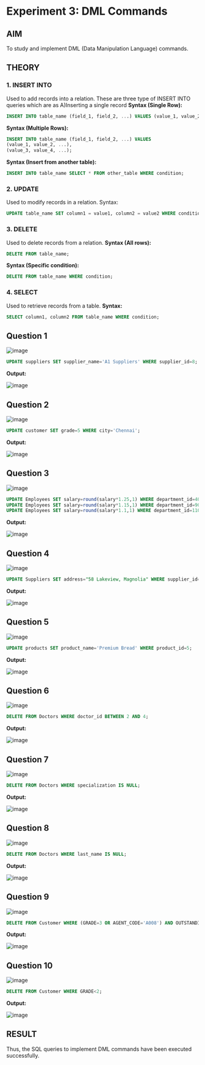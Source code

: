 # Experiment 3: DML Commands

## AIM
To study and implement DML (Data Manipulation Language) commands.

## THEORY

### 1. INSERT INTO
Used to add records into a relation.
These are three type of INSERT INTO queries which are as
A)Inserting a single record
**Syntax (Single Row):**
```sql
INSERT INTO table_name (field_1, field_2, ...) VALUES (value_1, value_2, ...);
```
**Syntax (Multiple Rows):**
```sql
INSERT INTO table_name (field_1, field_2, ...) VALUES
(value_1, value_2, ...),
(value_3, value_4, ...);
```
**Syntax (Insert from another table):**
```sql
INSERT INTO table_name SELECT * FROM other_table WHERE condition;
```
### 2. UPDATE
Used to modify records in a relation.
Syntax:
```sql
UPDATE table_name SET column1 = value1, column2 = value2 WHERE condition;
```
### 3. DELETE
Used to delete records from a relation.
**Syntax (All rows):**
```sql
DELETE FROM table_name;
```
**Syntax (Specific condition):**
```sql
DELETE FROM table_name WHERE condition;
```
### 4. SELECT
Used to retrieve records from a table.
**Syntax:**
```sql
SELECT column1, column2 FROM table_name WHERE condition;
```
**Question 1**
--
![image](https://github.com/user-attachments/assets/c2d351d4-10b6-49d3-bead-64264ff48f69)

```sql
UPDATE suppliers SET supplier_name='A1 Suppliers' WHERE supplier_id=8;
```

**Output:**

![image](https://github.com/user-attachments/assets/30b3c41b-0970-4ccd-b85b-99963df1412c)

**Question 2**
---
![image](https://github.com/user-attachments/assets/e44ed983-0975-4659-8adf-db3d5589347b)

```sql
UPDATE customer SET grade=5 WHERE city='Chennai';
```

**Output:**

![image](https://github.com/user-attachments/assets/e6d5d804-1710-4b73-9106-f06ed8912664)

**Question 3**
---
![image](https://github.com/user-attachments/assets/58f6aed5-f1a5-4eb7-b58a-a5aa5c3fff80)

```sql
UPDATE Employees SET salary=round(salary*1.25,1) WHERE department_id=40;
UPDATE Employees SET salary=round(salary*1.15,1) WHERE department_id=90;
UPDATE Employees SET salary=round(salary*1.1,1) WHERE department_id=110;
```

**Output:**

![image](https://github.com/user-attachments/assets/1002a362-2fda-4287-85a7-dbbdffac6d2e)

**Question 4**
---
![image](https://github.com/user-attachments/assets/3ccc396d-3179-4ece-9160-082a63c7c82a)

```sql
UPDATE Suppliers SET address="58 Lakeview, Magnolia" WHERE supplier_id=5;
```

**Output:**

![image](https://github.com/user-attachments/assets/7d114b78-12dd-4019-8f20-1d42f70eae3e)

**Question 5**
---
![image](https://github.com/user-attachments/assets/5dbc0632-93f6-460b-b4fc-eef1a07e4797)

```sql
UPDATE products SET product_name='Premium Bread' WHERE product_id=5;
```

**Output:**

![image](https://github.com/user-attachments/assets/a68644de-74e8-4479-a139-2e231ea21666)

**Question 6**
---
![image](https://github.com/user-attachments/assets/b02c74eb-201c-453d-8e32-c0e24a0d1c03)

```sql
DELETE FROM Doctors WHERE doctor_id BETWEEN 2 AND 4;
```

**Output:**

![image](https://github.com/user-attachments/assets/d8f11e27-b6cc-413e-a1d0-518a9a401af0)

**Question 7**
---
![image](https://github.com/user-attachments/assets/8a75151c-0327-4e3a-b7a4-b53ff477ab46)

```sql
DELETE FROM Doctors WHERE specialization IS NULL;
```

**Output:**

![image](https://github.com/user-attachments/assets/d8bf65b9-6a91-4860-87a5-5d6fd3e99cbf)

**Question 8**
---
![image](https://github.com/user-attachments/assets/ee8e7766-77a7-46fd-b555-b697fbe0b503)

```sql
DELETE FROM Doctors WHERE last_name IS NULL;
```

**Output:**

![image](https://github.com/user-attachments/assets/7760a7c1-410d-4f3f-8d83-ac0d7600cd34)

**Question 9**
---
![image](https://github.com/user-attachments/assets/34605fa7-7167-43ab-aabc-12ecf8cd6a23)

```sql
DELETE FROM Customer WHERE (GRADE=3 OR AGENT_CODE='A008') AND OUTSTANDING_AMT<5000;
```

**Output:**

![image](https://github.com/user-attachments/assets/be84bfe6-f2dd-4945-82b6-ec33244774b3)

**Question 10**
---
![image](https://github.com/user-attachments/assets/5aaf3034-4131-457c-af25-1889d75465d0)

```sql
DELETE FROM Customer WHERE GRADE<2;
```

**Output:**

![image](https://github.com/user-attachments/assets/d0c42f99-02e6-4b69-8566-ea4d03e9c8c6)

## RESULT
Thus, the SQL queries to implement DML commands have been executed successfully.
